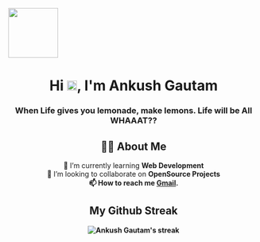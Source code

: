 <!-- first sitting image -->
<img
    width="100px"
    src="https://i.imgur.com/iXuL1HG.png"
    height="100px"
/>

<!-- My name and job -->
<div align="center">
  <h1>
    Hi
    <img
      src="https://raw.githubusercontent.com/MartinHeinz/MartinHeinz/master/wave.gif"
      width="20px" height="20px"
    />, I'm Ankush Gautam
  </h1>
    
  <h3 align="center">
       When Life gives you lemonade, make lemons. Life will be All WHAAAT??
  </h3>
</div>

<!-- about-me section -->
<div align="center">
  <h2>🙋‍♂️ About Me</h2>
  <p>
    🌱 I’m currently learning <b>Web Development</b> <br>
    👯 I’m looking to collaborate on <b>OpenSource Projects<b> <br>
    📫 How to reach me <b><a href="https://mailto: theankushgautam@gmail.com" target="_blank">Gmail</a>.</b>
   </p>
</div>

<!-- my github streak-->
<div align="center">
  <h2>My Github Streak</h2>
  <img
    title="🔥 Get streak stats for your profile at git.io/streak-stats"
    alt="Ankush Gautam's streak"
    src="https://streak-stats.demolab.com?user=Ankush-Gautam&theme=blood&border_radius=11.8"
  />
</div>
